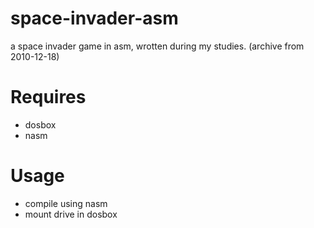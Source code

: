 # space-invader-asm
a space invader game in asm, wrotten during my studies. (archive from 2010-12-18)


# Requires
- dosbox
- nasm

# Usage
- compile using nasm
- mount drive in dosbox
